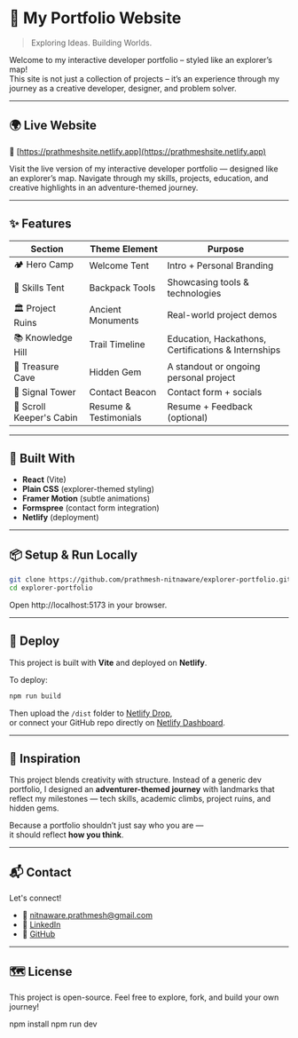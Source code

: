 # 🧭 My Portfolio Website

> Exploring Ideas. Building Worlds.

Welcome to my interactive developer portfolio – styled like an explorer’s map!  
This site is not just a collection of projects – it’s an experience through my journey as a creative developer, designer, and problem solver.

---

## 🌍 Live Website

🔗 [https://prathmeshsite.netlify.app](https://prathmeshsite.netlify.app)

Visit the live version of my interactive developer portfolio — designed like an explorer’s map. Navigate through my skills, projects, education, and creative highlights in an adventure-themed journey.

---

## ✨ Features

| Section             | Theme Element         | Purpose                                                  |
|---------------------|------------------------|-----------------------------------------------------------|
| 🏕️ Hero Camp        | Welcome Tent           | Intro + Personal Branding                                |
| 🔧 Skills Tent       | Backpack Tools         | Showcasing tools & technologies                          |
| 🏛️ Project Ruins     | Ancient Monuments      | Real-world project demos                                 |
| 📚 Knowledge Hill    | Trail Timeline         | Education, Hackathons, Certifications & Internships      |
| 💎 Treasure Cave     | Hidden Gem             | A standout or ongoing personal project                   |
| 📡 Signal Tower      | Contact Beacon         | Contact form + socials                                   |
| 📜 Scroll Keeper's Cabin | Resume & Testimonials | Resume + Feedback (optional)                             |

---

## 🔧 Built With

- **React** (Vite)
- **Plain CSS** (explorer-themed styling)
- **Framer Motion** (subtle animations)
- **Formspree** (contact form integration)
- **Netlify** (deployment)

---

## 📦 Setup & Run Locally

```bash
git clone https://github.com/prathmesh-nitnaware/explorer-portfolio.git
cd explorer-portfolio
```

Open http://localhost:5173 in your browser.

---

## 🚀 Deploy

This project is built with **Vite** and deployed on **Netlify**.

To deploy:

```bash
npm run build
```

Then upload the `/dist` folder to [Netlify Drop](https://app.netlify.com/drop),  
or connect your GitHub repo directly on [Netlify Dashboard](https://app.netlify.com/).

---

## 🧠 Inspiration

This project blends creativity with structure. Instead of a generic dev portfolio, I designed an **adventurer-themed journey** with landmarks that reflect my milestones — tech skills, academic climbs, project ruins, and hidden gems.

Because a portfolio shouldn’t just say who you are —  
it should reflect **how you think**.

---

## 📬 Contact

Let's connect!

- 📧 nitnaware.prathmesh@gmail.com
- 🔗 [LinkedIn](https://www.linkedin.com/in/prathmesh-nitnaware)
- 🐙 [GitHub](https://github.com/prathmesh-nitnaware)

---

## 🗺️ License

This project is open-source. Feel free to explore, fork, and build your own journey!

npm install
npm run dev
